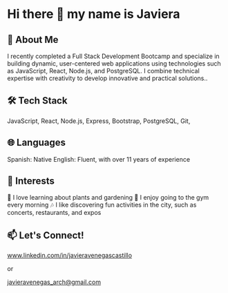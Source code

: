 # Hi there 👋 my name is Javiera 


## 🚀 About Me

I recently completed a Full Stack Development Bootcamp and specialize in building dynamic, user-centered web applications using technologies such as JavaScript, React, Node.js, and PostgreSQL. I combine technical expertise with creativity to develop innovative and practical solutions..


## 🛠️ Tech Stack 
JavaScript,  React, Node.js, Express, Bootstrap, PostgreSQL, Git, 

## 🌐 Languages
Spanish: Native
English: Fluent, with over 11 years of experience


## 🎨 Interests
🌱 I love learning about plants and gardening
💪 I enjoy going to the gym every morning
🎶 I like discovering fun activities in the city, such as concerts, restaurants, and expos


 ## 📫 Let's Connect!

www.linkedin.com/in/javieravenegascastillo

or

javieravenegas_arch@gmail.com

<!--
**JaviVenegas/JaviVenegas** is a ✨ _special_ ✨ repository because its `README.md` (this file) appears on your GitHub profile.

Here are some ideas to get you started:

- 🔭 I’m currently working on ...
- 🌱 I’m currently learning ...
- 👯 I’m looking to collaborate on ...
- 🤔 I’m looking for help with ...
- 💬 Ask me about ...
- 📫 How to reach me: ...
- 😄 Pronouns: ...
- ⚡ Fun fact: ...
-->
